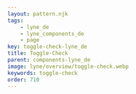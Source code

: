 ```yaml
---
layout: pattern.njk
tags: 
    - lyne_de
    - lyne_components_de
    - page
key: toggle-check-lyne_de
title: Toggle-Check
parent: components-lyne_de
image: lyne/overview/toggle-check.webp
keywords: toggle-check
order: 710
---
```

